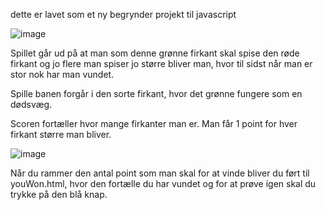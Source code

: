 dette er lavet som et ny begrynder projekt til javascript 


![image](https://user-images.githubusercontent.com/60657949/152296974-9b23b38a-33c8-40e5-9b3c-0a7f14c57a01.png)

Spillet går ud på at man som denne grønne firkant skal spise den røde firkant og jo flere man spiser jo større bliver man, hvor til sidst når man er stor nok har man vundet.

Spille banen forgår i den sorte firkant, hvor det grønne fungere som en dødsvæg. 

Scoren fortæller hvor mange firkanter man er.
Man får 1 point for hver firkant større man bliver.


![image](https://user-images.githubusercontent.com/60657949/152297826-c07d26a6-9b86-44b8-bfbd-4529e23009ea.png)

Når du rammer den antal point som man skal for at vinde bliver du ført til youWon.html, hvor den fortælle du har vundet og for at prøve igen skal du trykke på den blå knap.

